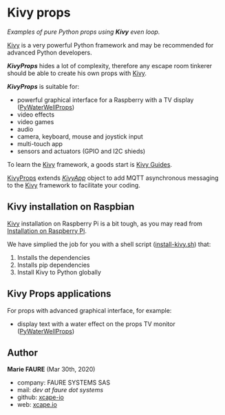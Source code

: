 ﻿# Kivy props
*Examples of pure Python props using **Kivy** even loop.*

<a href="https://kivy.org/" target="_blank">Kivy</a> is a very powerful Python framework and may be recommended for advanced Python developers.

***KivyProps*** hides a lot of complexity, therefore any escape room tinkerer should be able to create his own props with <a href="https://kivy.org/" target="_blank">Kivy</a>.

***KivyProps*** is suitable for:
* powerful graphical interface for a Raspberry with a TV display ([PyWaterWellProps](./PyWaterWellProps))
* video effects
* video games
* audio
* camera, keyboard, mouse and joystick input
* multi-touch app
* sensors and actuators (GPIO and I2C shieds)

To learn the <a href="https://kivy.org" target="_blank">Kivy</a> framework, a goods start is <a href="https://kivy.org/doc/stable/gettingstarted/intro.html" target="_blank">Kivy Guides</a>.

[KivyProps](./KivyProps) extends *<a href="https://kivy.org/doc/stable/api-kivy.app.html" target="_blank">KivyApp</a>*  object to add MQTT asynchronous messaging to the <a href="https://kivy.org" target="_blank">Kivy</a> framework to facilitate your coding.


## Kivy installation on Raspbian
<a href="https://kivy.org" target="_blank">Kivy</a> installation on Raspberry Pi is a bit tough, as you may read from <a href="https://kivy.org/doc/stable/installation/installation-rpi.html" target="_blank">Installation on Raspberry Pi</a>.

We have simplied the job for you with a shell script ([install-kivy.sh](https://github.com/fauresystems/PyProps/blob/master/KivyProps/install-kivy.sh)) that:
1. Installs the dependencies
2. Installs pip dependencies
3. Install Kivy to Python globally


## Kivy Props applications
For props with advanced graphical interface, for example:
* display text with a water effect on the props TV monitor ([PyWaterWellProps](PyWaterWellProps))


## Author

**Marie FAURE** (Mar 30th, 2020)
* company: FAURE SYSTEMS SAS
* mail: *dev at faure dot systems*
* github: <a href="https://github.com/xcape-io?tab=repositories" target="_blank">xcape-io</a>
* web: <a href="https://xcape.io/" target="_blank">xcape.io</a>
